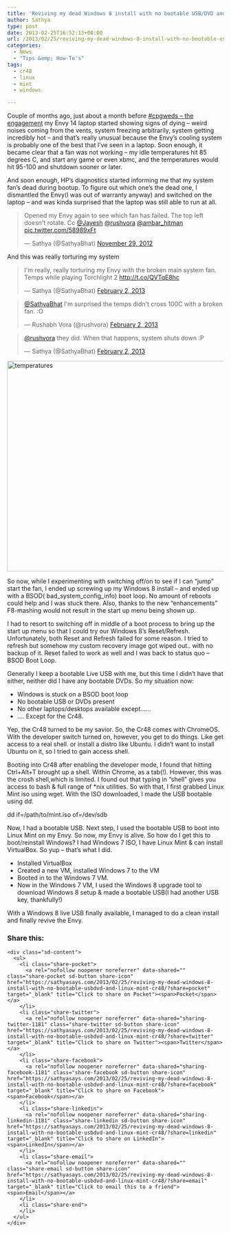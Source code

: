 ```yaml
---
title: 'Reviving my dead Windows 8 install with no bootable USB/DVD and Linux Mint & Cr48'
author: Sathya
type: post
date: 2013-02-25T16:52:13+00:00
url: /2013/02/25/reviving-my-dead-windows-8-install-with-no-bootable-usbdvd-and-linux-mint-cr48/
categories:
  - News
  - "Tips &amp; How-To's"
tags:
  - cr48
  - linux
  - mint
  - windows

---
```

Couple of months ago, just about a month before <a href="http://sathyabh.at/2012/12/28/how-cpgweds-came-about-the-engagement/" target="_blank">#cpgweds &#8211; the engagement</a> my Envy 14 laptop started showing signs of dying &#8211; weird noises coming from the vents, system freezing arbitrarily, system getting incredibly hot &#8211; and that&#8217;s really unusual because the Envy&#8217;s cooling system is probably one of the best that I&#8217;ve seen in a laptop. Soon enough, it became clear that a fan was not working &#8211; my idle temperatures hit 85 degrees C, and start any game or even xbmc, and the temperatures would hit 95-100 and shutdown sooner or later.

And soon enough, HP&#8217;s diagnostics started informing me that my system fan&#8217;s dead during bootup. To figure out which one&#8217;s the dead one, I dismantled the Envy(I was out of warranty anyway) and switched on the laptop &#8211; and was kinda surprised that the laptop was still able to run at all.

<blockquote class="twitter-tweet" data-width="550">
  <p lang="en" dir="ltr">
    Opened my Envy again to see which fan has failed. The top left doesn't rotate. Cc <a href="https://twitter.com/jayesh">@Jayesh</a> <a href="https://twitter.com/rushvora">@rushvora</a> <a href="https://twitter.com/ambar_hitman">@ambar_hitman</a> <a href="http://t.co/58989xFt">pic.twitter.com/58989xFt</a>
  </p>
  
  <p>
    &mdash; Sathya (@SathyaBhat) <a href="https://twitter.com/SathyaBhat/status/274018876067573760">November 29, 2012</a>
  </p>
</blockquote>



And this was really torturing my system

<blockquote class="twitter-tweet" data-width="550">
  <p lang="en" dir="ltr">
    I'm really, really torturing my Envy with the broken main system fan. Temps while playing Torchlight 2 <a href="http://t.co/QVTqE8hc">http://t.co/QVTqE8hc</a>
  </p>
  
  <p>
    &mdash; Sathya (@SathyaBhat) <a href="https://twitter.com/SathyaBhat/status/297698100464734209">February 2, 2013</a>
  </p>
</blockquote>



<blockquote class="twitter-tweet" data-width="550">
  <p lang="en" dir="ltr">
    <a href="https://twitter.com/SathyaBhat">@SathyaBhat</a> I'm surprised the temps didn't cross 100C with a broken fan. :O
  </p>
  
  <p>
    &mdash; Rushabh Vora (@rushvora) <a href="https://twitter.com/rushvora/status/297698686841024512">February 2, 2013</a>
  </p>
</blockquote>



<blockquote class="twitter-tweet" data-width="550">
  <p lang="en" dir="ltr">
    <a href="https://twitter.com/rushvora">@rushvora</a> they did. When that happens, system shuts down :P
  </p>
  
  <p>
    &mdash; Sathya (@SathyaBhat) <a href="https://twitter.com/SathyaBhat/status/297698747264139264">February 2, 2013</a>
  </p>
</blockquote>



[<img class="alignnone" title="temperatures" src="https://i2.wp.com/i.imgur.com/NguB4AP.png?resize=558%2C490" alt="temperatures" width="558" height="490" data-recalc-dims="1" />][1]

So now, while I experimenting with switching off/on to see if I can &#8220;jump&#8221; start the fan, I ended up screwing up my Windows 8 install &#8211; and ended up with a BSOD( bad\_system\_config_info) boot loop. No amount of reboots could help and I was stuck there. Also, thanks to the new &#8220;enhancements&#8221; F8-mashing would not result in the start up menu being shown up.

I had to resort to switching off in middle of a boot process to bring up the start up menu so that I could try our Windows 8&#8217;s Reset/Refresh. Unfortunately, both Reset and Refresh failed for some reason. I tried to refresh but somehow my custom recovery image got wiped out.. with no backup of it. Reset failed to work as well and I was back to status quo &#8211; BSOD Boot Loop.

Generally I keep a bootable Live USB with me, but this time I didn&#8217;t have that either, neither did I have any bootable DVDs. So my situation now:

  * Windows is stuck on a BSOD boot loop
  * No bootable USB or DVDs present
  * No other laptops/desktops available except&#8230;&#8230;
  * &#8230;. Except for the Cr48.

Yep, the Cr48 turned to be my savior. So, the Cr48 comes with ChromeOS. With the developer switch turned on, however, you get to do things. Like get access to a real shell. or install a distro like Ubuntu. I didn&#8217;t want to install Ubuntu on it, so I tried to gain access shell.

Booting into Cr48 after enabling the developer mode, I found that hitting Ctrl+Alt+T brought up a shell. Within Chrome, as a tab(!). However, this was the crosh shell,which is limited. I found out that typing in &#8220;shell&#8221; gives you access to bash & full range of *nix utilities. So with that, I first grabbed Linux Mint iso using wget. With the ISO downloaded, I made the USB bootable using dd.

dd if=/path/to/mint.iso of=/dev/sdb

Now, I had a bootable USB. Next step, I used the bootable USB to boot into Linux Mint on my Envy. So now, my Envy is alive. So how do I get this to boot/reinstall Windows? I had Windows 7 ISO, I have Linux Mint & can install VirtualBox. So yup &#8211; that&#8217;s what I did.

  * Installed VirtualBox
  * Created a new VM, installed Windows 7 to the VM
  * Booted in to the Windows 7 VM.
  * Now in the Windows 7 VM, I used the Windows 8 upgrade tool to download Windows 8 setup & made a bootable USB(I had another USB key, thankfully!)

With a Windows 8 live USB finally available, I managed to do a clean install and finally revive the Envy.

<div class="sharedaddy sd-sharing-enabled">
  <div class="robots-nocontent sd-block sd-social sd-social-icon-text sd-sharing">
    <h3 class="sd-title">
      Share this:
    </h3>
    
    <div class="sd-content">
      <ul>
        <li class="share-pocket">
          <a rel="nofollow noopener noreferrer" data-shared="" class="share-pocket sd-button share-icon" href="https://sathyasays.com/2013/02/25/reviving-my-dead-windows-8-install-with-no-bootable-usbdvd-and-linux-mint-cr48/?share=pocket" target="_blank" title="Click to share on Pocket"><span>Pocket</span></a>
        </li>
        <li class="share-twitter">
          <a rel="nofollow noopener noreferrer" data-shared="sharing-twitter-1181" class="share-twitter sd-button share-icon" href="https://sathyasays.com/2013/02/25/reviving-my-dead-windows-8-install-with-no-bootable-usbdvd-and-linux-mint-cr48/?share=twitter" target="_blank" title="Click to share on Twitter"><span>Twitter</span></a>
        </li>
        <li class="share-facebook">
          <a rel="nofollow noopener noreferrer" data-shared="sharing-facebook-1181" class="share-facebook sd-button share-icon" href="https://sathyasays.com/2013/02/25/reviving-my-dead-windows-8-install-with-no-bootable-usbdvd-and-linux-mint-cr48/?share=facebook" target="_blank" title="Click to share on Facebook"><span>Facebook</span></a>
        </li>
        <li class="share-linkedin">
          <a rel="nofollow noopener noreferrer" data-shared="sharing-linkedin-1181" class="share-linkedin sd-button share-icon" href="https://sathyasays.com/2013/02/25/reviving-my-dead-windows-8-install-with-no-bootable-usbdvd-and-linux-mint-cr48/?share=linkedin" target="_blank" title="Click to share on LinkedIn"><span>LinkedIn</span></a>
        </li>
        <li class="share-email">
          <a rel="nofollow noopener noreferrer" data-shared="" class="share-email sd-button share-icon" href="https://sathyasays.com/2013/02/25/reviving-my-dead-windows-8-install-with-no-bootable-usbdvd-and-linux-mint-cr48/?share=email" target="_blank" title="Click to email this to a friend"><span>Email</span></a>
        </li>
        <li class="share-end">
        </li>
      </ul>
    </div>
  </div>
</div>

 [1]: https://i2.wp.com/i.imgur.com/NguB4AP.png